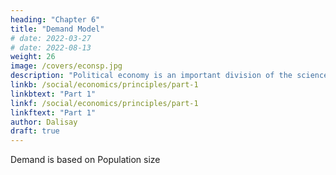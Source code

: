 ```yaml
---
heading: "Chapter 6"
title: "Demand Model"
# date: 2022-03-27
# date: 2022-08-13
weight: 26
image: /covers/econsp.jpg
description: "Political economy is an important division of the science of government. The object of government is the happiness of men, united in society"
linkb: /social/economics/principles/part-1
linkbtext: "Part 1"
linkf: /social/economics/principles/part-1
linkftext: "Part 1"
author: Dalisay
draft: true
---
```



Demand is based on Population size 